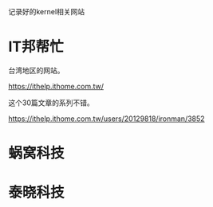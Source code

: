 记录好的kernel相关网站

# IT邦帮忙

台湾地区的网站。

https://ithelp.ithome.com.tw/

这个30篇文章的系列不错。

https://ithelp.ithome.com.tw/users/20129818/ironman/3852

# 蜗窝科技



# 泰晓科技

